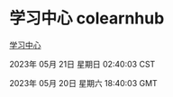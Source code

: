 # 学习中心 colearnhub
[学习中心](http://27.19.32.45:56308/colearnhub/)

2023年 05月 21日 星期日 02:40:03 CST

2023年 05月 20日 星期六 18:40:03 GMT
